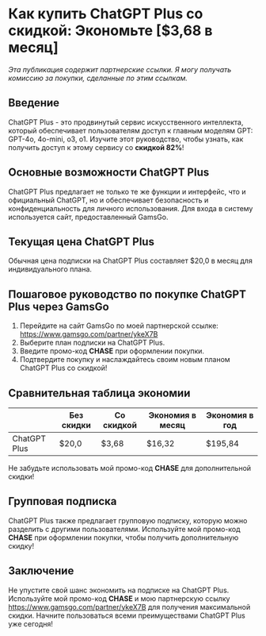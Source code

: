 # Как купить ChatGPT Plus со скидкой: Экономьте [$3,68 в месяц]
*Эта публикация содержит партнерские ссылки. Я могу получать комиссию за покупки, сделанные по этим ссылкам.*

## Введение
ChatGPT Plus - это продвинутый сервис искусственного интеллекта, который обеспечивает пользователям доступ к главным моделям GPT: GPT-4o, 4o-mini, o3, o1. Изучите этот руководство, чтобы узнать, как получить доступ к этому сервису со **скидкой 82%**!

## Основные возможности ChatGPT Plus 
ChatGPT Plus предлагает не только те же функции и интерфейс, что и официальный ChatGPT, но и обеспечивает безопасность и конфиденциальность для личного использования. Для входа в систему используется сайт, предоставленный GamsGo.

## Текущая цена ChatGPT Plus
Обычная цена подписки на ChatGPT Plus составляет $20,0 в месяц для индивидуального плана.

## Пошаговое руководство по покупке ChatGPT Plus через GamsGo
1. Перейдите на сайт GamsGo по моей партнерской ссылке: https://www.gamsgo.com/partner/ykeX7B
2. Выберите план подписки на ChatGPT Plus.
3. Введите промо-код **CHASE** при оформлении покупки.
4. Подтвердите покупку и наслаждайтесь своим новым планом ChatGPT Plus со скидкой!

## Сравнительная таблица экономии

|             | Без скидки | Со скидкой | Экономия в месяц | Экономия в год |
|-------------|------------|------------|------------------|----------------|
| ChatGPT Plus| $20,0      | $3,68      | $16,32           | $195,84        |

Не забудьте использовать мой промо-код **CHASE** для дополнительной скидки!

## Групповая подписка
ChatGPT Plus также предлагает групповую подписку, которую можно разделить с другими пользователями. Используйте мой промо-код **CHASE** при оформлении покупки, чтобы получить дополнительную скидку!

## Заключение
Не упустите свой шанс экономить на подписке на ChatGPT Plus. Используйте мой промо-код **CHASE** и мою партнерскую ссылку https://www.gamsgo.com/partner/ykeX7B для получения максимальной скидки. Начните пользоваться всеми преимуществами ChatGPT Plus уже сегодня!